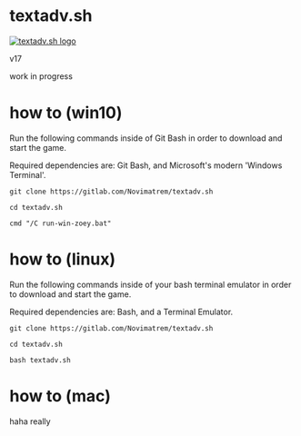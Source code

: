 # textadv.sh

[![textadv.sh logo](https://gitlab.com/Novimatrem/textadv.sh/-/raw/main/assets/textadv-logo-noshadow.png)](https://gitlab.com/Novimatrem/textadv.sh)  

v17

work in progress

# how to (win10)

Run the following commands inside of Git Bash in order to download and start the game.

Required dependencies are: Git Bash, and Microsoft's modern 'Windows Terminal'.

```git clone https://gitlab.com/Novimatrem/textadv.sh```

```cd textadv.sh```

```cmd "/C run-win-zoey.bat"```

# how to (linux)

Run the following commands inside of your bash terminal emulator in order to download and start the game.

Required dependencies are: Bash, and a Terminal Emulator.

```git clone https://gitlab.com/Novimatrem/textadv.sh```

```cd textadv.sh```

```bash textadv.sh```

# how to (mac)

haha really
